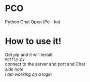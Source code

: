 # PCO
Python Chat Open (Po - ko)
# How to use it!
Get pip and it will install: <br>
`notfiy.py`<br>
connect to the server and port and Chat<br>
*side note*<br>
*i am working on a login*<br>
